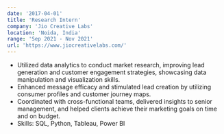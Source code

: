 ```yaml
---
date: '2017-04-01'
title: 'Research Intern'
company: 'Jio Creative Labs'
location: 'Noida, India'
range: 'Sep 2021 - Nov 2021'
url: 'https://www.jiocreativelabs.com/'
---
```


- Utilized data analytics to conduct market research, improving lead generation and customer engagement strategies, showcasing data manipulation and visualization skills.
- Enhanced message efficacy and stimulated lead creation by utilizing consumer profiles and customer journey maps.
- Coordinated with cross-functional teams, delivered insights to senior management, and helped clients achieve their marketing goals on time and on budget.
- Skills: SQL, Python, Tableau, Power BI